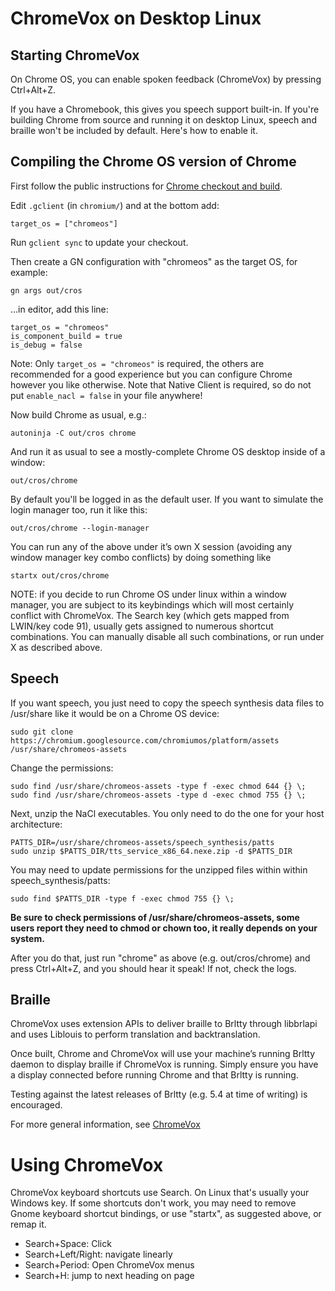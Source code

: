 # ChromeVox on Desktop Linux

## Starting ChromeVox

On Chrome OS, you can enable spoken feedback (ChromeVox) by pressing Ctrl+Alt+Z.

If you have a Chromebook, this gives you speech support built-in. If you're
building Chrome from source and running it on desktop Linux, speech and braille
won't be included by default. Here's how to enable it.

## Compiling the Chrome OS version of Chrome

First follow the public instructions for
[Chrome checkout and build](https://www.chromium.org/developers/how-tos/get-the-code).

Edit `.gclient` (in `chromium/`) and at the bottom add:

```
target_os = ["chromeos"]
```

Run `gclient sync` to update your checkout.

Then create a GN configuration with "chromeos" as the target OS, for example:

```
gn args out/cros
```

...in editor, add this line:

```
target_os = "chromeos"
is_component_build = true
is_debug = false
```

Note: Only ```target_os = "chromeos"``` is required, the others are recommended
for a good experience but you can configure Chrome however you like otherwise.
Note that Native Client is required, so do not put `enable_nacl = false` in
your file anywhere!

Now build Chrome as usual, e.g.:

```
autoninja -C out/cros chrome
```

And run it as usual to see a mostly-complete Chrome OS desktop inside
of a window:

```
out/cros/chrome
```

By default you'll be logged in as the default user. If you want to
simulate the login manager too, run it like this:

```
out/cros/chrome --login-manager
```

You can run any of the above under it’s own X session (avoiding any window
manager key combo conflicts) by doing something like

```
startx out/cros/chrome
```

NOTE: if you decide to run Chrome OS under linux within a window manager, you
are subject to its keybindings which will most certainly conflict with
ChromeVox. The Search key (which gets mapped from LWIN/key code 91), usually
gets assigned to numerous shortcut combinations. You can manually disable all
such combinations, or run under X as described above.

## Speech

If you want speech, you just need to copy the speech synthesis data files to
/usr/share like it would be on a Chrome OS device:

```
sudo git clone https://chromium.googlesource.com/chromiumos/platform/assets /usr/share/chromeos-assets
```

Change the permissions:

```
sudo find /usr/share/chromeos-assets -type f -exec chmod 644 {} \;
sudo find /usr/share/chromeos-assets -type d -exec chmod 755 {} \;
```

Next, unzip the NaCl executables. You only need to do the one for your host
architecture:

```
PATTS_DIR=/usr/share/chromeos-assets/speech_synthesis/patts
sudo unzip $PATTS_DIR/tts_service_x86_64.nexe.zip -d $PATTS_DIR
```

You may need to update permissions for the unzipped files within within
speech_synthesis/patts:

```
sudo find $PATTS_DIR -type f -exec chmod 755 {} \;
```

**Be sure to check permissions of /usr/share/chromeos-assets, some users report
they need to chmod or chown too, it really depends on your system.**

After you do that, just run "chrome" as above (e.g. out/cros/chrome) and press
Ctrl+Alt+Z, and you should hear it speak! If not, check the logs.

## Braille

ChromeVox uses extension APIs to deliver braille to Brltty through libbrlapi
and uses Liblouis to perform translation and backtranslation.

Once built, Chrome and ChromeVox will use your machine’s running Brltty
daemon to display braille if ChromeVox is running. Simply ensure you have a
display connected before running Chrome and that Brltty is running.

Testing against the latest releases of Brltty (e.g. 5.4 at time of writing) is
encouraged.

For more general information, see [ChromeVox](chromevox.md)

# Using ChromeVox

ChromeVox keyboard shortcuts use Search. On Linux that's usually your Windows
key. If some shortcuts don't work, you may need to remove Gnome keyboard
shortcut bindings, or use "startx", as suggested above, or remap it.

* Search+Space: Click
* Search+Left/Right: navigate linearly
* Search+Period: Open ChromeVox menus
* Search+H: jump to next heading on page
